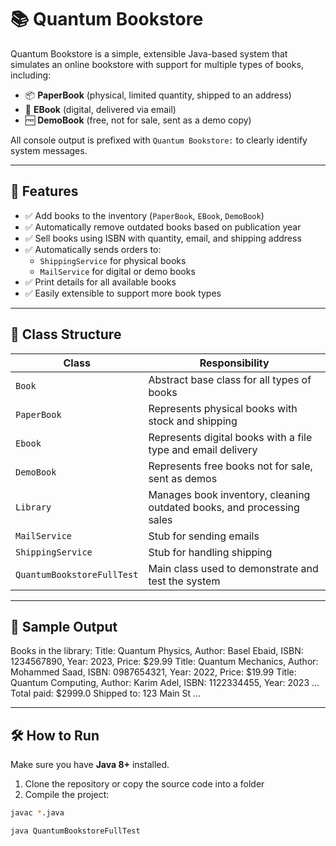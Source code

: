 # 📚 Quantum Bookstore

Quantum Bookstore is a simple, extensible Java-based system that simulates an online bookstore with support for multiple types of books, including:

- 📦 **PaperBook** (physical, limited quantity, shipped to an address)
- 📧 **EBook** (digital, delivered via email)
- 🆓 **DemoBook** (free, not for sale, sent as a demo copy)

All console output is prefixed with `Quantum Bookstore:` to clearly identify system messages.

---

## 🚀 Features

- ✅ Add books to the inventory (`PaperBook`, `EBook`, `DemoBook`)
- ✅ Automatically remove outdated books based on publication year
- ✅ Sell books using ISBN with quantity, email, and shipping address
- ✅ Automatically sends orders to:
  - `ShippingService` for physical books
  - `MailService` for digital or demo books
- ✅ Print details for all available books
- ✅ Easily extensible to support more book types

---

## 🧱 Class Structure

| Class             | Responsibility                                                                 |
|------------------|----------------------------------------------------------------------------------|
| `Book`           | Abstract base class for all types of books                                      |
| `PaperBook`      | Represents physical books with stock and shipping                               |
| `Ebook`          | Represents digital books with a file type and email delivery                    |
| `DemoBook`       | Represents free books not for sale, sent as demos                               |
| `Library`        | Manages book inventory, cleaning outdated books, and processing sales           |
| `MailService`    | Stub for sending emails                                                         |
| `ShippingService`| Stub for handling shipping                                                       |
| `QuantumBookstoreFullTest` | Main class used to demonstrate and test the system                     |

---

## 🧪 Sample Output

Books in the library:
Title: Quantum Physics, Author: Basel Ebaid, ISBN: 1234567890, Year: 2023, Price: $29.99
Title: Quantum Mechanics, Author: Mohammed Saad, ISBN: 0987654321, Year: 2022, Price: $19.99
Title: Quantum Computing, Author: Karim Adel, ISBN: 1122334455, Year: 2023
...
Total paid: $2999.0
Shipped to: 123 Main St
...


---

## 🛠️ How to Run

Make sure you have **Java 8+** installed.

1. Clone the repository or copy the source code into a folder
2. Compile the project:

```bash
javac *.java

java QuantumBookstoreFullTest
